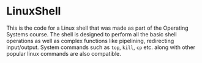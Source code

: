 # LinuxShell

This is the code for a Linux shell that was made as part of the Operating Systems course. The shell is designed to perform all the basic shell
operations as well as complex functions like pipelining, redirecting input/output. System commands such as `top`, `kill`, `cp` etc. along with other popular linux commands are also compatible.
